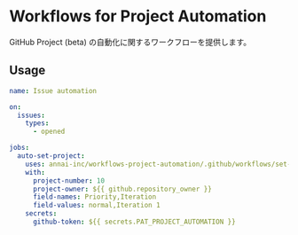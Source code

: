 # Workflows for Project Automation

GitHub Project (beta) の自動化に関するワークフローを提供します。

## Usage

```yaml
name: Issue automation

on:
  issues:
    types:
      - opened

jobs:
  auto-set-project:
    uses: annai-inc/workflows-project-automation/.github/workflows/set-project.yml@main
    with:
      project-number: 10
      project-owner: ${{ github.repository_owner }}
      field-names: Priority,Iteration
      field-values: normal,Iteration 1
    secrets:
      github-token: ${{ secrets.PAT_PROJECT_AUTOMATION }}
```

